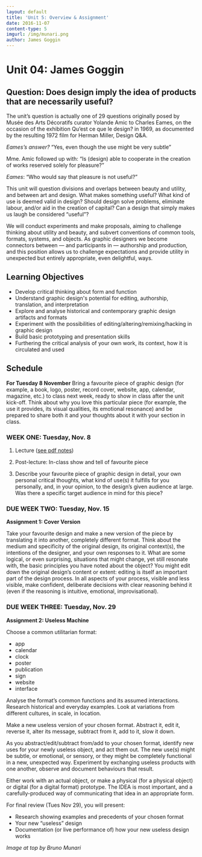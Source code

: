 ```yaml
---
layout: default
title: 'Unit 5: Overview & Assignment'
date: 2016-11-07
content-type: 5
imgurl: /img/munari.png
author: James Goggin
---
```


# Unit 04: James Goggin

## Question: Does design imply the idea of products that are necessarily useful?


The unit’s question is actually one of 29 questions originally posed by Musée des Arts Décoratifs curator Yolande Amic to Charles Eames, on the occasion of the exhibition Qu’est ce que le design? in 1969, as documented by the resulting 1972 film for Herman Miller, Design Q&A.

*Eames’s answer?*  “Yes, even though the use might be very subtle”

Mme. Amic followed up with: “Is (design) able to cooperate in the creation of works reserved solely for pleasure?”

*Eames*: “Who would say that pleasure is not useful?”

This unit will question divisions and overlaps between beauty and utility, and between art and design. What makes something useful? What kind of use is deemed valid in design? Should design solve problems, eliminate labour, and/or aid in the creation of capital? Can a design that simply makes us laugh be considered “useful”?

We will conduct experiments and make proposals, aiming to challenge thinking about utility and beauty, and subvert conventions of common tools, formats, systems, and objects. As graphic designers we become connectors between — and participants in — authorship and production, and this position allows us to challenge expectations and provide utility in unexpected but entirely appropriate, even delightful, ways.



## Learning Objectives

* Develop critical thinking about form and function
* Understand graphic design's potential for editing, authorship, translation, and interpretation
* Explore and analyse historical and contemporary graphic design artifacts and formats
* Experiment with the possibilities of editing/altering/remixing/hacking in graphic design
* Build basic prototyping and presentation skills
* Furthering the critical analysis of your own work, its context, how it is circulated and used




## Schedule

**For Tuesday 8 November**
Bring a favourite piece of graphic design (for example, a book, logo, poster, record cover, website, app, calendar, magazine, etc.) to class next week, ready to show in class after the unit kick-off. Think about why you love this particular piece (for example, the use it provides, its visual qualities, its emotional resonance) and be prepared to share both it and your thoughts about it with your section in class.



### WEEK ONE: Tuesday, Nov. 8

1. Lecture ([see pdf notes](https://drive.google.com/file/d/0B2tkS7K_57LnZUpGSmUwNndCQ0k/))

2. Post-lecture: In-class show and tell of favourite piece

3. Describe your favourite piece of graphic design in detail, your own personal critical thoughts, what kind of use(s) it fulfills for you personally, and, in your opinion, to the design’s given audience at large. Was there a specific target audience in mind for this piece?


### DUE WEEK TWO: Tuesday, Nov. 15

**Assignment 1: Cover Version**

Take your favourite design and make a new version of the piece by translating it into another, completely different format. Think about the medium and specificity of the original design, its original context(s), the intentions of the designer, and your own responses to it. What are some logical, or even surprising, situations that might change, yet still resonate with, the basic principles you have noted about the object? You might edit down the original design’s content or extent: editing is itself an important part of the design process. In all aspects of your process, visible and less visible, make confident, deliberate decisions with clear reasoning behind it (even if the reasoning is intuitive, emotional, improvisational).

### DUE WEEK THREE: Tuesday, Nov. 29

**Assignment 2: Useless Machine**

Choose a common utilitarian format:

* app
* calendar
* clock
* poster
* publication
* sign
* website
* interface

Analyse the format’s common functions and its assumed interactions. Research historical and everyday examples. Look at variations from different cultures, in scale, in location.

Make a new useless version of your chosen format. Abstract it, edit it, reverse it, alter its message, subtract from it, add to it, slow it down.

As you abstract/edit/subtract from/add to your chosen format, identify new uses for your newly useless object, and act them out. The new use(s) might be subtle, or emotional, or sensory, or they might be completely functional in a new, unexpected way. Experiment by exchanging useless products with one another, observe and document behaviours that result.

Either work with an actual object, or make a physical (for a physical object) or digital (for a digital format) prototype. The IDEA is most important, and a carefully-produced way of communicating that idea in an appropriate form.

For final review (Tues Nov 29), you will present:

* Research showing examples and precedents of your chosen format
* Your new “useless” design
* Documentation (or live performance of) how your new useless design works


*Image at top by Bruno Munari*

